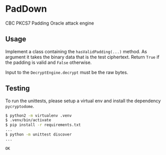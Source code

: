 # PadDown
CBC PKCS7 Padding Oracle attack engine

## Usage

Implement a class containing the ``hasValidPadding(...)`` method. As argument it takes the binary data that is the test ciphertext. Return ``True`` if the padding is valid and ``False`` otherwise.

Input to the ``DecryptEngine.decrypt`` must be the raw bytes.

## Testing

To run the unittests, please setup a virtual env and install the dependency `pycryptodome`.

```bash
$ python2 -m virtualenv .venv
$ .venv/bin/activate
$ pip install -r requirements.txt
...
$ python -m unittest discover
...

OK
```